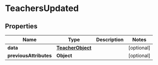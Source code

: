 # TeachersUpdated

## Properties
Name | Type | Description | Notes
------------ | ------------- | ------------- | -------------
**data** | [**TeacherObject**](TeacherObject.md) |  |  [optional]
**previousAttributes** | **Object** |  |  [optional]
